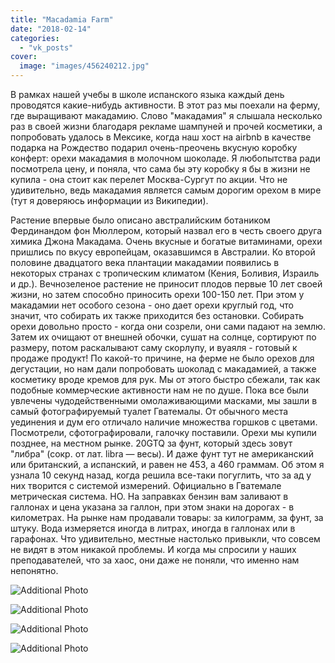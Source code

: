 ```yaml
---
title: "Macadamia Farm"
date: "2018-02-14"
categories: 
  - "vk_posts"
cover:
  image: "images/456240212.jpg"
---
```


В рамках нашей учебы в школе испанского языка каждый день проводятся какие-нибудь активности. В этот раз мы поехали на ферму, где выращивают макадамию. Слово "макадамия" я слышала несколько раз в своей жизни благодаря рекламе шампуней и прочей косметики, а попробовать удалось в Мексике, когда наш хост на airbnb в качестве подарка на Рождество подарил очень-преочень вкусную коробку конферт: орехи макадамия в молочном шоколаде. Я любопытства ради посмотрела цену, и поняла, что сама бы эту коробку я бы в жизни не купила - она стоит как перелет Москва-Сургут по акции. Что не удивительно, ведь макадамия является самым дорогим орехом в мире (тут я доверяюсь информации из Википедии).

<!--more-->

Растение впервые было описано австралийским ботаником Фердинандом фон Мюллером, который назвал его в честь своего друга химика Джона Макадама. Очень вкусные и богатые витаминами, орехи пришлись по вкусу европейцам, оказавшимся в Австралии. Ко второй половине двадцатого века плантации макадамии появились в некоторых странах с тропическим климатом (Кения, Боливия, Израиль и др.). Вечнозеленое растение не приносит плодов первые 10 лет своей жизни, но затем способно приносить орехи 100-150 лет. При этом у макадамии нет особого сезона - оно дает орехи круглый год, что значит, что собирать их также приходится без остановки. Собирать орехи довольно просто - когда они созрели, они сами падают на землю. Затем их очищают от внешней обочки, сушат на солнце, сортируют по размеру, потом раскалывают саму скорлупу, и вуаяля - готовый к продаже продукт! По какой-то причине, на ферме не было орехов для дегустации, но нам дали попробовать шоколад с макадамией, а также косметику вроде кремов для рук. Мы от этого быстро сбежали, так как подобные коммерческие активности нам не по душе. Пока все были увлечены чудодейственными омолаживающими масками, мы зашли в самый фотографируемый туалет Гватемалы. От обычного места уединения и дум его отличало наличие множества горшков с цветами. Посмотрели, сфотографировали, галочку поставили. Орехи мы купили позднее, на местном рынке. 20GTQ за фунт, который здесь зовут "либра" (сокр. от лат. libra — весы). И даже фунт тут не американский или британский, а испанский, и равен не 453, а 460 граммам. Об этом я узнала 10 секунд назад, когда решила все-таки погуглить, что за ад у них творится с системой измерений. Официально в Гватемале метрическая система. НО. На заправках бензин вам заливают в галлонах и цена указана за галлон, при этом знаки на дорогах - в километрах. На рынке нам продавали товары: за килограмм, за фунт, за штуку. Вода измеряется иногда в литрах, иногда в галлонах или в гарафонах. Что удивительно, местные настолько привыкли, что совсем не видят в этом никакой проблемы. И когда мы спросили у наших преподавателей, что за хаос, они даже не поняли, что именно нам непонятно.

![Additional Photo](https://vodpop.ru/wp-content/uploads/2023/07/456240213.jpg)

![Additional Photo](https://vodpop.ru/wp-content/uploads/2023/07/456240214.jpg)

![Additional Photo](https://vodpop.ru/wp-content/uploads/2023/07/456240215.jpg)

![Additional Photo](https://vodpop.ru/wp-content/uploads/2023/07/456240216.jpg)
